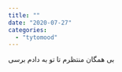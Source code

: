 ```yaml
---
title: ""
date: "2020-07-27"
categories: 
  - "tytomood"
---
```


بی همگان منتظرم تا تو به دادم برسی
